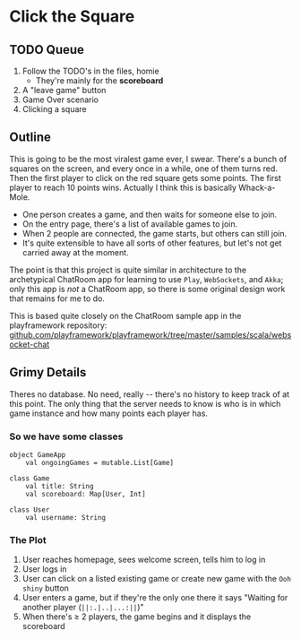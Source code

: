 Click the Square
================

TODO Queue
----------

1. Follow the TODO's in the files, homie
    * They're mainly for the **scoreboard**
2. A "leave game" button
3. Game Over scenario
4. Clicking a square

Outline
-------

This is going to be the most viralest game ever, I swear. There's a bunch of
squares on the screen, and every once in a while, one of them turns red. Then
the first player to click on the red square gets some points. The first player
to reach 10 points wins. Actually I think this is basically Whack-a-Mole.

* One person creates a game, and then waits for someone else to join.
* On the entry page, there's a list of available games to join.
* When 2 people are connected, the game starts, but others can still join.
* It's quite extensible to have all sorts of other features, but let's not get
  carried away at the moment.

The point is that this project is quite similar in architecture to the
archetypical ChatRoom app for learning to use `Play`, `WebSockets`, and
`Akka`; only this app is *not* a ChatRoom app, so there is some original
design work that remains for me to do.

This is based quite closely on the ChatRoom sample app in the playframework repository:
[github.com/playframework/playframework/tree/master/samples/scala/websocket-chat](https://github.com/playframework/playframework/tree/master/samples/scala/websocket-chat)


Grimy Details
-------------

Theres no database. No need, really -- there's no history to keep track of at
this point. The only thing that the server needs to know is who is in which
game instance and how many points each player has.

### So we have some classes

    object GameApp
        val ongoingGames = mutable.List[Game]

    class Game
        val title: String
        val scoreboard: Map[User, Int]

    class User
        val username: String


### The Plot

1. User reaches homepage, sees welcome screen, tells him to log in
2. User logs in
3. User can click on a listed existing game or create new game with the `Ooh shiny` button
4. User enters a game, but if they're the only one there it says "Waiting for another player (`||:.|..|...:||`)"
5. When there's ≥ 2 players, the game begins and it displays the scoreboard
